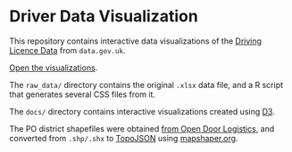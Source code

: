 # Driver Data Visualization

This repository contains interactive data visualizations of the [Driving Licence Data](https://data.gov.uk/dataset/driving-licence-data) from ``data.gov.uk``.

[Open the visualizations](https://jamesscottbrown.github.io/driver-data/).

The ``raw_data/`` directory contains the original ``.xlsx`` data file, and a R script that generates several CSS files from it.

The ``docs/`` directory contains interactive visualizations created using [D3](http://d3js.org/).

The PO district shapefiles were obtained [from Open Door Logistics](http://www.opendoorlogistics.com/downloads/), and converted from ``.shp/.shx`` to [TopoJSON](https://github.com/topojson/topojson) using [mapshaper.org](http://mapshaper.org).
